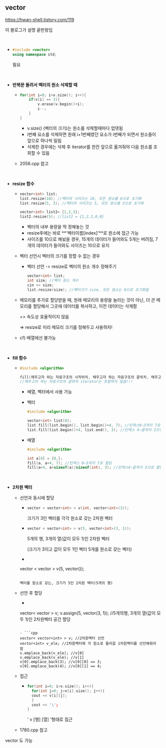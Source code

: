 ## vector

https://hwan-shell.tistory.com/119

이 블로그가 설명 끝판왕임

<br>

- ```cpp
  #include <vector> 
  using namespace std;
  ```

  필요

<br>

- **반복문 돌려서 벡터의 원소 삭제할 때**

  - ```cpp
    for(int i=0; i<v.size(); i++){
        if(v[i] == 3){
            v.erase(v.begin()+i);
            i--;
        }
    }
    ```

    - v.size() (벡터의 크기)는 원소를 삭제할때마다 업뎃됨
    - i번째 요소를 삭제하면 원래 i+1번째였던 요소가 i번째가 되면서 원소들이 앞으로 하나씩 밀림
    - 삭제한 경우에는 삭제 후 iterator를 한칸 앞으로 옮겨줘야 다음 원소를 조회할 수 있음

  - 2056.cpp 참고

<br>

- **resize 함수**

  - ```cpp
    vector<int> list;
    list.resize(10); //벡터의 사이즈는 10, 모든 원소를 0으로 초기화
    list.resize(5, 3); //벡터의 사이즈는 5, 모든 원소를 3으로 초기화
    
    vector<int> list2= {1,2,3};
    list2.resize(5); //list2 = {1,2,3,0,0}
    ```

    - 벡터의 내부 용량을 딱 정해놓는 것
    - resize후에는 바로 **'벡터이름[index]'**로 원소에 접근 가능
    - 사이즈를 10으로 해놨을 경우, 15개의 데이터가 들어와도 5개는 버려짐, 7개의 데이터가 들어와도 사이즈는 10으로 유지

  - 벡터 선언시 벡터의 크기를 정할 수 없는 경우

      - 벡터 선언 -> resize로 벡터의 원소 개수 정해주기

        ```cpp
        vector<int> list;
        int size; //벡터 원소 개수
        cin >> size;
        list.resize(size); //벡터크기 size, 모든 원소는 0으로 초기화됨
        ```

  - 메모리를 추가로 할당받을 때, 원래 메모리의 용량을 늘리는 것이 아닌, 더 큰 메모리를 할당해서 그곳에 데이터를 복사하고, 이전 데이터는 삭제함<br>

    => 속도상 효율적이지 않음<br>

    => resize로 미리 메모리 크기를 정해두고 사용하자!

  - cf) 배열에선 불가능

<br>

- **fill 함수**

  - ```cpp
    #include <algorithm>
    
    fill(채우고자 하는 자료구조의 시작위치, 채우고자 하는 자료구조의 끝위치, 채우고자 하는 값);
    //채우고자 하는 자료구조의 끝위치 iterator는 포함하지 않음!!!
    ```

    - 배열, 벡터에서 사용 가능

    - 벡터<br>

      ```cpp
      #include <algorithm>
      
      vector<int> list(8);
      list.fill(list.begin(), list.begin()+4, 7); //인덱스0~3까지 7로 할당
      list.fill(list.begin()+4, list.end(), 3); //인덱스 4~끝까지 3으로 할당
      ```

    - 배열<br>

      ```cpp
      #include <algorithm>
      
      int a[8] = {0,};
      fill(a, a+4, 7); //인덱스 0~3까지 7로 할당
      fill(a+4, a+sizeof(a)/sizeof(int), 3); //인덱스4~끝까지 3으로 할당
      ```

<br>

- **2차원 벡터**

  - 선언과 동시에 할당

    - ```cpp
      vector < vector<int> > v(int, vector<int>(3));
      ```

      크기가 3인 벡터를 각각 원소로 갖는 2차원 벡터

    - ```cpp
      vector < vector<int> > v(5, vector<int>(3, 1));
      ```

      5개의 행, 3개의 열(값이 모두 1)인 2차원 벡터

      (크기가 3이고 값이 모두 1인 벡터 5개를 원소로 갖는 벡터)
    
    - ```cpp
    vector < vector<int> > v(5, vector<int>());
      ```

      벡터를 원소로 갖는, 크기가 5인 2차원 벡터(5개의 행)

  - 선언 후 할당

    - ```cpp
    vector< vector<int> > v;
      v.assign(5, vector<int>(3, 1)); 
      //5개의행, 3개의 열(값이 모두 1)인 2차원벡터 공간 할당
      ```

    - ```cpp
      vector< vector<int> > v; //2차원벡터 선언
      vector<int> v_ele; //2차원벡터에 각 원소로 들어갈 1차원벡터를 선언해줘야 함
      v.emplace_back(v_ele); //v[0]
    v.emplace_back(v_ele); //v[1]
      v[0].emplace_back(3); //v[0][0] == 3;
    v[0].emplace_back(4); //v[0][1] == 4;
      ```

  - 접근

    - ```cpp
      for(int i=0; i<v.size(); i++){
      	for(int j=0; j<v[i].size(); j++){
      	cout << v[i][j];
      	}
      	cout << '\';
      }
      ```

      ' v [행] [열] '형태로 접근

  - 1780.cpp 참고





vector<map> 도 가능